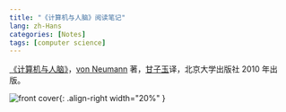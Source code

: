 ```yaml
---
title: "《计算机与人脑》阅读笔记"
lang: zh-Hans
categories: [Notes]
tags: [computer science]
---
```


[《计算机与人脑》](https://book.douban.com/subject/4871292/)，[von Neumann](https://en.wikipedia.org/wiki/John_von_Neumann) 著，[甘子玉](https://zh.wikipedia.org/wiki/%E7%94%98%E5%AD%90%E7%8E%89)译，北京大学出版社 2010 年出版。

![front cover](https://img3.doubanio.com/view/subject/s/public/s6176402.jpg){: .align-right width="20%" }
